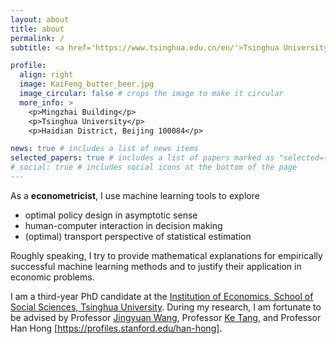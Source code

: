 ```yaml
---
layout: about
title: about
permalink: /
subtitle: <a href='https://www.tsinghua.edu.cn/en/'>Tsinghua University</a> 

profile:
  align: right
  image: KaiFeng_butter_beer.jpg
  image_circular: false # crops the image to make it circular
  more_info: >
    <p>Mingzhai Building</p>
    <p>Tsinghua University</p>
    <p>Haidian District, Beijing 100084</p>

news: true # includes a list of news items
selected_papers: true # includes a list of papers marked as "selected={true}"
# social: true # includes social icons at the bottom of the page
---
```


As a **econometricist**, I use machine learning tools to explore 
- optimal policy design in asymptotic sense 
- human-computer interaction in decision making 
- (optimal) transport perspective of statistical estimation 

Roughly speaking, I try to provide mathematical explanations for empirically successful machine learning methods and to justify their application in economic problems. 

I am a third-year PhD candidate at the [Institution of Economics, School of Social Sciences, Tsinghua University](https://www.tioe.tsinghua.edu.cn/). During my research, I am fortunate to be advised by Professor [Jingyuan Wang](https://www.bigscity.com/), Professor [Ke Tang](https://sites.google.com/view/ketangs-research-page/home), and Professor Han Hong [https://profiles.stanford.edu/han-hong]. 

<!-- Write your biography here. Tell the world about yourself. Link to your favorite [subreddit](http://reddit.com). You can put a picture in, too. The code is already in, just name your picture `prof_pic.jpg` and put it in the `img/` folder.

Put your address / P.O. box / other info right below your picture. You can also disable any of these elements by editing `profile` property of the YAML header of your `_pages/about.md`. Edit `_bibliography/papers.bib` and Jekyll will render your [publications page](/al-folio/publications/) automatically.

Link to your social media connections, too. This theme is set up to use [Font Awesome icons](https://fontawesome.com/) and [Academicons](https://jpswalsh.github.io/academicons/), like the ones below. Add your Facebook, Twitter, LinkedIn, Google Scholar, or just disable all of them. -->